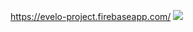 https://evelo-project.firebaseapp.com/
<img src="https://user-images.githubusercontent.com/89081441/240287282-bb3d7891-9539-4a35-9953-68ffbe40fb18.gif">
